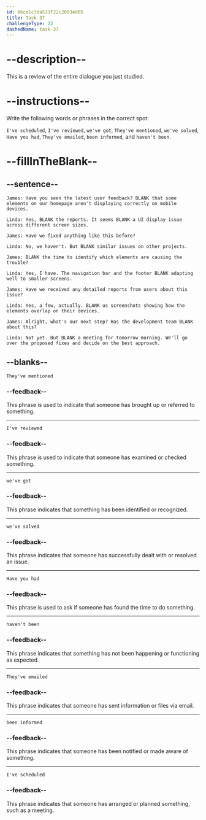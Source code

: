 ```yaml
---
id: 66ce1c3da533f22c20934d05
title: Task 37
challengeType: 22
dashedName: task-37
---
```


<!-- REVIEW -->

# --description--

This is a review of the entire dialogue you just studied.

# --instructions--

Write the following words or phrases in the correct spot:

`I've scheduled`, `I've reviewed`, `we've got`, `They've mentioned`, `we've solved`, `Have you had`, `They've emailed`, `been informed`, and `haven't been`.

# --fillInTheBlank--

## --sentence--

`James: Have you seen the latest user feedback? BLANK that some elements on our homepage aren't displaying correctly on mobile devices.`

`Linda: Yes, BLANK the reports. It seems BLANK a UI display issue across different screen sizes.`

`James: Have we fixed anything like this before?`

`Linda: No, we haven't. But BLANK similar issues on other projects.`

`James: BLANK the time to identify which elements are causing the trouble?`

`Linda: Yes, I have. The navigation bar and the footer BLANK adapting well to smaller screens.`

`James: Have we received any detailed reports from users about this issue?`

`Linda: Yes, a few, actually. BLANK us screenshots showing how the elements overlap on their devices.`

`James: Alright, what's our next step? Has the development team BLANK about this?`

`Linda: Not yet. But BLANK a meeting for tomorrow morning. We'll go over the proposed fixes and decide on the best approach.`

## --blanks--

`They've mentioned`

### --feedback--

This phrase is used to indicate that someone has brought up or referred to something.

---

`I've reviewed`

### --feedback--

This phrase is used to indicate that someone has examined or checked something.

---

`we've got`

### --feedback--

This phrase indicates that something has been identified or recognized.

---

`we've solved`

### --feedback--

This phrase indicates that someone has successfully dealt with or resolved an issue.

---

`Have you had`

### --feedback--

This phrase is used to ask if someone has found the time to do something.

---

`haven't been`

### --feedback--

This phrase indicates that something has not been happening or functioning as expected.

---

`They've emailed`

### --feedback--

This phrase indicates that someone has sent information or files via email.

---

`been informed`

### --feedback--

This phrase indicates that someone has been notified or made aware of something.

---

`I've scheduled`

### --feedback--

This phrase indicates that someone has arranged or planned something, such as a meeting.
